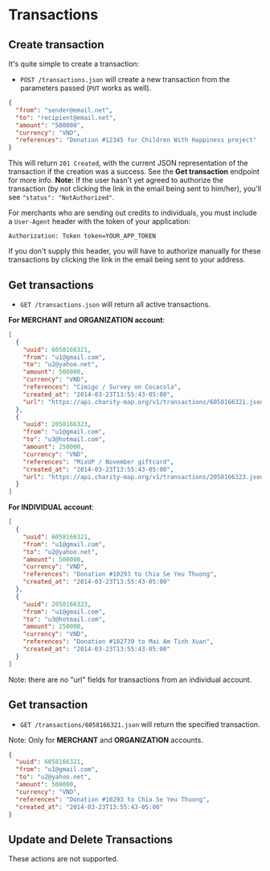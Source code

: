 Transactions
========

Create transaction
--------------

It's quite simple to create a transaction:

* `POST /transactions.json` will create a new transaction from the parameters passed (`PUT` works as well).

```json
{
  "from": "sender@email.net",
  "to": "recipient@email.net",
  "amount": "500000",
  "currency": "VND",
  "references": "Donation #12345 for Children With Happiness project"
}
```

This will return `201 Created`, with the current JSON representation of the transaction if the creation was a success. See the **Get transaction** endpoint for more info. **Note:** If the user hasn't yet agreed to authorize the transaction (by not clicking the link in the email being sent to him/her), you'll see `"status": "NotAuthorized"`.

For merchants who are sending out credits to individuals, you must include a `User-Agent` header with the token of your application:

    Authorization: Token token=YOUR_APP_TOKEN

If you don't supply this header, you will have to authorize manually for these transactions by clicking the link in the email being sent to your address.


Get transactions
------------

* `GET /transactions.json` will return all active transactions.

**For MERCHANT and ORGANIZATION account**:

```json
[
  {
    "uuid": 6058166321,
    "from": "u1@gmail.com",
    "to": "u2@yahoo.net",
    "amount": 500000,
    "currency": "VND",
    "references": "Cimigo / Survey on Cocacola",
    "created_at": "2014-03-23T13:55:43-05:00",
    "url": "https://api.charity-map.org/v1/transactions/6058166321.json"
  },
  {
    "uuid": 2058166323,
    "from": "u1@gmail.com",
    "to": "u3@hotmail.com",
    "amount": 250000,
    "currency": "VND",
    "references": "MixUP / November giftcard",
    "created_at": "2014-03-23T13:55:43-05:00",
    "url": "https://api.charity-map.org/v1/transactions/2058166323.json"
  }
]
```

**For INDIVIDUAL account**:
```json
[
  {
    "uuid": 6058166321,
    "from": "u1@gmail.com",
    "to": "u2@yahoo.net",
    "amount": 500000,
    "currency": "VND",
    "references": "Donation #10293 to Chia Se Yeu Thuong",
    "created_at": "2014-03-23T13:55:43-05:00"
  },
  {
    "uuid": 2058166323,
    "from": "u1@gmail.com",
    "to": "u3@hotmail.com",
    "amount": 250000,
    "currency": "VND",
    "references": "Donation #182739 to Mai Am Tinh Xuan",
    "created_at": "2014-03-23T13:55:43-05:00"
  }
]
```

Note: there are no "url" fields for transactions from an individual account.

Get transaction
-----------

* `GET /transactions/6058166321.json` will return the specified transaction.

Note: Only for **MERCHANT** and **ORGANIZATION** accounts.

```json
{
  "uuid": 6058166321,
  "from": "u1@gmail.com",
  "to": "u2@yahoo.net",
  "amount": 500000,
  "currency": "VND",
  "references": "Donation #10293 to Chia Se Yeu Thuong",
  "created_at": "2014-03-23T13:55:43-05:00"
}
```

Update and Delete Transactions
---------------

These actions are not supported.